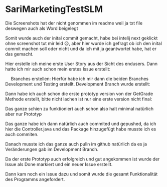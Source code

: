 # SariMarketingTestSLM

Die Screenshots hat der nicht genommen im readme weil ja txt file deswegen auch als Word beigelegt
 
 

 
Somit wurde auch der inital commit gemacht, habe bei intelij next geklickt ohne screenshot tut mir leid ☹, aber hier wurde ich gefragt ob ich den inital commit machen soll oder nicht und da ich mit ja geantwortet habe, hat er das gemacht.


Hier erstelle ich meine erste User Story aus der Sicht des endusers. 
Dann hatte ich mir auch schon mein erstes Issue erstellt:
 

 
Branches erstellen:
Hierfür habe ich mir dann die beiden Branches Development und Testing erstellt.
Development Branch wurde erstellt:
 

 
Dann habe ich auch schon die erste prototyp version von der GetGrade Methode erstellt, bitte nicht lachen ist nur eine erste version nicht final:
 

Das ganze schien zu funktioniert auch schon also halt minimal natürlich aber nur Prototyp
 
Das ganze habe ich dann natürlich auch commited und gepushed, da ich hier die Controller.java und das Package hinzugefügt habe musste ich es auch commiten.
 
 






Danach musste ich das ganze auch pulln im github natürlich da es ja Veränderungen gab im Development Branch.
 
 
 
 

Da der erste Prototyp auch erfolgreich und gut angekommen ist wurde der Issue als Done markiert und ein neuer Issue erstellt.
 




Dann kam noch ein Issue dazu und somit wurde die gesamt Funktionalität des Programms angefordert.
 

 





 
